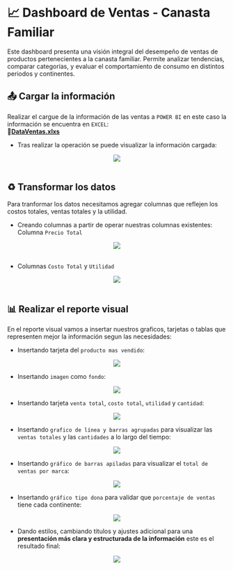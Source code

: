 # :chart_with_upwards_trend: Dashboard de Ventas - Canasta Familiar
Este dashboard presenta una visión integral del desempeño de ventas de productos pertenecientes a la canasta familiar. Permite analizar tendencias, comparar categorías, y evaluar el comportamiento de consumo en distintos periodos y continentes.

## :outbox_tray: Cargar la información
Realizar el cargue de la información de las ventas a `POWER BI` en este caso la información se encuentra en `EXCEL`:  
**:link:[DataVentas.xlxs](https://raw.githubusercontent.com/WilliamLopez663/Dashboard-de-Ventas-Canasta-Familiar/assets/docs/DataVentasPBI.xlxs)**

- Tras realizar la operación se puede visualizar la información cargada:
<div align="center">
  <img  src="https://raw.githubusercontent.com/WilliamLopez663/Dashboard-de-Ventas-Canasta-Familiar/main/assets/images/informacion-cargada.PNG">
</div>
<br>

## :recycle: Transformar los datos
Para tranformar los datos necesitamos agregar columnas que reflejen los costos totales, ventas totales y la utilidad.

- Creando columnas a partir de operar nuestras columnas existentes:  
Columna `Precio Total`
<div align="center">
  <img  src="https://raw.githubusercontent.com/WilliamLopez663/Dashboard-de-Ventas-Canasta-Familiar/main/assets/images/columna-precio-total.PNG">
</div>  
<br>

- Columnas `Costo Total` y `Utilidad`
<div align="center">
  <img  src="https://raw.githubusercontent.com/WilliamLopez663/Dashboard-de-Ventas-Canasta-Familiar/main/assets/images/columna-costo-total-y-utilidad.PNG">
</div>
<br>

## :bar_chart: Realizar el reporte visual
En el reporte visual vamos a insertar nuestros graficos, tarjetas o tablas que representen mejor la información segun las necesidades:

- Insertando tarjeta del `producto mas vendido`:
<div align="center">
  <img  src="https://raw.githubusercontent.com/WilliamLopez663/Dashboard-de-Ventas-Canasta-Familiar/main/assets/images/insertando-tarjeta-producto-mas-vendido.PNG">
</div>

- Insertando `imagen` como `fondo`:
<div align="center">
  <img  src="https://raw.githubusercontent.com/WilliamLopez663/Dashboard-de-Ventas-Canasta-Familiar/main/assets/images/insertar-imagen-como-fondo.PNG">
</div>

- Insertando tarjeta `venta total`, `costo total`, `utilidad` y `cantidad`:
<div align="center">
  <img  src="https://raw.githubusercontent.com/WilliamLopez663/Dashboard-de-Ventas-Canasta-Familiar/main/assets/images/insertando-tarjeta-venta-total-costo-total-utilidad-cantidad.PNG">
</div>

- Insertando `grafico de línea y barras agrupadas` para visualizar las `ventas totales` y las `cantidades` a lo largo del tiempo:
<div align="center">
  <img  src="https://raw.githubusercontent.com/WilliamLopez663/Dashboard-de-Ventas-Canasta-Familiar/main/assets/images/insertando-grafico-de-barras-agrupadas.PNG">
</div>

- Insertando `gráfico de barras apiladas` para visualizar el `total de ventas por marca`:
<div align="center">
  <img  src="https://raw.githubusercontent.com/WilliamLopez663/Dashboard-de-Ventas-Canasta-Familiar/main/assets/images/insertar-grafico-barras-apiladas.PNG">
</div>

- Insertando `gráfico tipo dona` para validar que `porcentaje de ventas` tiene cada continente:
<div align="center">
  <img  src="https://raw.githubusercontent.com/WilliamLopez663/Dashboard-de-Ventas-Canasta-Familiar/main/assets/images/insertar-grafico-tipo-dona.PNG">
</div>

- Dando estilos, cambiando titulos y ajustes adicional para una **presentación más clara y estructurada de la información** este es el resultado final:
<div align="center">
  <img  src="https://raw.githubusercontent.com/WilliamLopez663/Dashboard-de-Ventas-Canasta-Familiar/main/assets/images/resultado-final.PNG">
</div>

